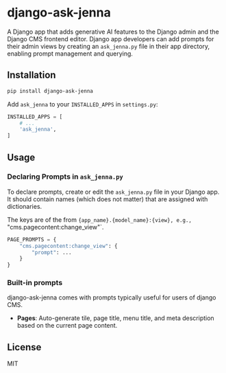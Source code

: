 # django-ask-jenna

A Django app that adds generative AI features to the Django admin and the Django CMS frontend editor. Django app developers can add prompts for their admin views by creating an `ask_jenna.py` file in their app directory, enabling prompt management and querying.

## Installation

```bash
pip install django-ask-jenna
```

Add `ask_jenna` to your `INSTALLED_APPS` in `settings.py`:

```python
INSTALLED_APPS = [
    # ...
    'ask_jenna',
]
```

## Usage

### Declaring Prompts in `ask_jenna.py`

To declare prompts, create or edit the `ask_jenna.py` file in your Django app. It should contain names
(which does not matter) that are assigned with dictionaries.

The keys are of the from `{app_name}.{model_name}:{view}, e.g., `"cms.pagecontent:change_view"`.

```python
PAGE_PROMPTS = {
    "cms.pagecontent:change_view": {
        "prompt": ...
    }
}
```

### Built-in prompts

django-ask-jenna comes with prompts typically useful for users of django CMS.

* **Pages**: Auto-generate tile, page title, menu title, and meta description based on the current page content.

## License

MIT